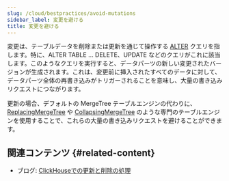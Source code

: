 ```yaml
---
slug: /cloud/bestpractices/avoid-mutations
sidebar_label: 変更を避ける
title: 変更を避ける
---
```


変更は、テーブルデータを削除または更新を通じて操作する [ALTER](/sql-reference/statements/alter/) クエリを指します。特に、ALTER TABLE … DELETE、UPDATE などのクエリがこれに該当します。このようなクエリを実行すると、データパーツの新しい変更されたバージョンが生成されます。これは、変更前に挿入されたすべてのデータに対して、データパーツ全体の再書き込みがトリガーされることを意味し、大量の書き込みリクエストにつながります。

更新の場合、デフォルトの MergeTree テーブルエンジンの代わりに、[ReplacingMergeTree](/engines/table-engines/mergetree-family/replacingmergetree.md) や [CollapsingMergeTree](/engines/table-engines/mergetree-family/collapsingmergetree.md) のような専門のテーブルエンジンを使用することで、これらの大量の書き込みリクエストを避けることができます。


## 関連コンテンツ {#related-content}

- ブログ: [ClickHouseでの更新と削除の処理](https://clickhouse.com/blog/handling-updates-and-deletes-in-clickhouse)
